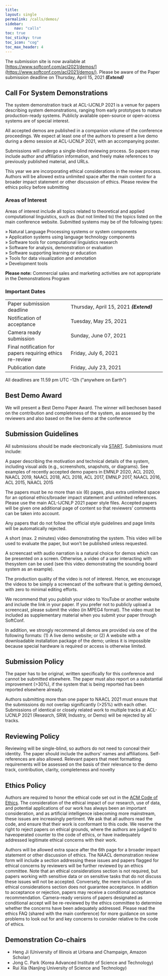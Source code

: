 ```yaml
---
title: 
layout: single
permalink: /calls/demos/
sidebar: 
    nav: "calls"
toc: true
toc_sticky: true
toc_icon: "cog"
toc_max_header: 4
---
```


The submission site is now available at [https://www.softconf.com/acl2021/demos/](https://www.softconf.com/acl2021/demos/). Please be aware of the Paper submission deadline on Thursday, April 15, 2021 <b><i>(Extend)</i></b>

##  Call For System Demonstrations

The system demonstration track at ACL-IJCNLP 2021 is a venue for papers describing system demonstrations, ranging from early prototypes to mature production-ready systems. Publicly available open-source or open-access systems are of special interest.

All accepted demos are published in a companion volume of the conference proceedings. We expect at least one of the authors to present a live demo during a demo session at ACL-IJCNLP  2021, with an accompanying poster.

Submissions will undergo a single-blind reviewing process. So papers may include author and affiliation information, and freely make references to previously published material, and URLs.

This year we are incorporating ethical considerations in the review process. Authors will be allowed extra unlimited space after the main content for a broader impact statement or other discussion of ethics. Please review the ethics policy before submitting


### Areas of Interest 

Areas of interest include all topics related to theoretical and applied computational linguistics, such as (but not limited to) the topics listed on the main conference website. Submitted systems may be of the following types:

» Natural Language Processing systems or system components<br>
» Application systems using language technology components<br>
» Software tools for computational linguistics research<br>
» Software for analysis, demonstration or evaluation<br>
» Software supporting learning or education<br>
» Tools for data visualization and annotation<br>
» Development tools<br>

**Please note:** Commercial sales and marketing activities are not appropriate in the Demonstrations Program

### Important Dates

<table style="width: 100%">
    <tbody>
        <tr>
            <td style="width: 40%;">Paper submission deadline</td>
            <td style="width: 60%;">Thursday, April 15, 2021 <b><i>(Extend)</i></b></td>
        </tr>
        <tr>
            <td style="width: 40%;">Notification of acceptance</td>
            <td style="width: 60%;">Tuesday, May 25, 2021</td>
        </tr>
        <tr>
            <td style="width: 40%;">Camera ready submission</td>
            <td style="width: 60%;">Sunday, June 07, 2021</td>
        </tr>
        <tr>
            <td style="width: 40%;">Final notification for papers requiring ethics re-review</td>
            <td style="width: 60%;">Friday, July 6, 2021</td>
        </tr>
        <tr>
            <td style="width: 40%;">Publication date</td>
            <td style="width: 60%;">Friday, July 23, 2021</td>
        </tr>
</tbody>
</table>
All deadlines are 11.59 pm UTC -12h ("anywhere on Earth")

## Best Demo Award

We will present a Best Demo Paper Award. The winner will bechosen based on the contribution and completeness of the system, as assessed by the reviewers and also based on the live demo at the conference

## Submission Guidelines

All submissions should be made electronically via [START](https://www.softconf.com/acl2021/demos/). Submissions must include:

A paper describing the motivation and technical details of the system, including visual aids (e.g., screenshots, snapshots, or diagrams). See examples of recently accepted demo papers in EMNLP 2020, ACL 2020, NAACL 2019, NAACL 2018, ACL 2018, ACL 2017, EMNLP 2017, NAACL 2016, ACL 2015, NAACL 2015

The papers must be no more than six (6) pages, plus extra unlimited space for an optional ethics/broader impact statement and unlimited references. Please use the main ACL-IJCNLP 2021 paper style files. Accepted papers will be given one additional page of content so that reviewers’ comments can be taken into account.

Any papers that do not follow the official style guidelines and page limits will be automatically rejected.

A short (max. 2 minutes) video demonstrating the system. This video will be used to evaluate the paper, but won’t be published unless requested.

A screencast with audio narration is a natural choice for demos which can be presented on a screen. Otherwise, a video of a user interacting with thesystem can be used (see this video demonstrating the sounding board system as an example).

The production quality of the video is not of interest. Hence, we encourage the videos to be simply a screencast of the software that is getting demoed, with zero to minimal editing efforts.

We recommend that you publish your video to YouTube or another website and include the link in your paper. If you prefer not to publicly upload a screencast, please submit the video (in MPEG4 format). The video must be included as supplementary material when you submit your paper through SoftConf.

In addition, we strongly recommend all demos are provided via one of the following formats: (1) A live demo website; or (2) A website with a downloadable installation package of the demo; unless it is impossible because special hardware is required or access is otherwise limited.

## Submission Policy

The paper has to be original, written specifically for this conference and cannot be submitted elsewhere. The paper must also report on a substantial improvement (>30%), if the system that is being reported has been reported elsewhere already.

Authors submitting more than one paper to NAACL 2021 must ensure that the submissions do not overlap significantly (>25%) with each other. Submissions of identical or closely related work to multiple tracks at ACL-IJCNLP 2021 (Research, SRW, Industry, or Demo) will be rejected by all tracks.

## Reviewing Policy

Reviewing will be single-blind, so authors do not need to conceal their identity. The paper should include the authors' names and affiliations. Self-references are also allowed. Relevant papers that meet formatting requirements will be assessed on the basis of their relevance to the demo track, contribution, clarity, completeness and novelty


## Ethics Policy

Authors are required to honor the ethical code set out in the [ACM Code of Ethics](https://www.acm.org/code-of-ethics). The consideration of the ethical impact of our research, use of data, and potential applications of our work has always been an important consideration, and as artificial intelligence isbecoming more mainstream, these issues are increasingly pertinent. We ask that all authors read the code, and ensure that their work is conformant to this code. We reserve the right to reject papers on ethical grounds, where the authors are judged to haveoperated counter to the code of ethics, or have inadequately addressed legitimate ethical concerns with their work.

Authors will be allowed extra space after the 6th page for a broader impact statement or other discussion of ethics. The NAACL demonstration review form will include a section addressing these issues and papers flagged for ethical concerns by reviewers will be further reviewed by an ethics committee. Note that an ethical considerations section is not required, but papers working with sensitive data or on sensitive tasks that do not discuss these issues will not be accepted. Conversely, the mere inclusion of an ethical considerations section does not guarantee acceptance. In addition to acceptance or rejection, papers may receive a conditional acceptance recommendation. Camera-ready versions of papers designated as conditional accept will be re-reviewed by the ethics committee to determine whether the concerns have been adequately addressed. Please read the ethics FAQ (shared with the main conference) for more guidance on some problems to look out for and key concerns to consider relative to the code of ethics.

## Demonstration Co-chairs

- Heng Ji (University of Illinois at Urbana and Champaign, Amazon Scholar)
- Jong C. Park (Korea Advanced Institute of Science and Technology)
- Rui Xia (Nanjing University of Science and Technology)
